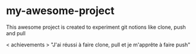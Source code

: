 # my-awesome-project

This awesome project is created to experiment git notions like clone, push and pull

<  achievements > "J'ai réussi à faire clone, pull et je m'apprête à faire push"
